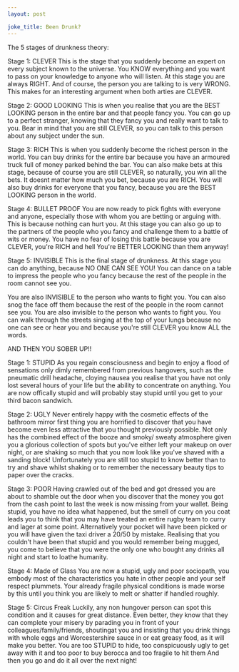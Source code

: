 ```yaml
---
layout: post

joke_title: Been Drunk?
---
```

The 5 stages of drunkness theory:

Stage 1: CLEVER
This is the stage that you suddenly become an expert on every subject known to the universe. You KNOW everything and you want to pass on your knowledge to anyone who will listen.  At this stage you are always RIGHT. And of course, the person you are talking to is very WRONG.  This makes for an interesting argument when both arties are CLEVER.

Stage 2: GOOD LOOKING
This is when you realise that you are the BEST LOOKING person in the entire bar and that people fancy you.  You can go up to a perfect stranger, knowing that they fancy you and really want to talk to you. Bear in mind that you are still CLEVER, so you can talk to this person about any subject under the sun.

Stage 3: RICH
This is when you suddenly become the richest person in the world. You can buy drinks for the entire bar because you have an armoured truck full of money parked behind the bar.  You can also make bets at this stage, because of course you are still CLEVER, so naturally, you win all the bets. It doesnt matter how much you bet, because you are RICH. You will also buy drinks for everyone that you fancy, because you are the BEST LOOKING person in the world.

Stage 4: BULLET PROOF
You are now ready to pick fights with everyone and anyone, especially those with whom you are betting or arguing with. This is because nothing can hurt you.  At this stage you can also go up to the partners of the people who you fancy and challenge them to a battle of wits or money. You have no fear of losing this battle because you are CLEVER, you're RICH and hell You're BETTER LOOKING than them anyway!

Stage 5: INVISIBLE
This is the final stage of drunkness. At this stage you can do anything, because NO ONE CAN SEE YOU! You can dance on a table to impress the people who you fancy because the rest of the people in the room  cannot see you.

You are also INVISIBLE to the person who wants to fight you.  You can also snog the face off them because the rest of the people in the room cannot see you.     You are also invisible to the person who wants to fight you.  You can walk through the streets singing at the top of your lungs because no one can see or hear you and because you're still CLEVER you know ALL the words.

AND THEN YOU SOBER UP!!

Stage 1: STUPID
As  you regain consciousness and begin to enjoy a flood of sensations only dimly remembered from previous hangovers, such as the pneumatic drill headache, cloying nausea you realise that you have not only lost several hours of your life but the ability to concentrate on anything.  You are now offically stupid and will probably stay stupid until you get to your third bacon sandwich.

Stage 2: UGLY
Never entirely happy with the cosmetic effects of the bathroom mirror first thing you are horrified to discover that you have become even less attractive that you thought previously possible. Not only has the combined effect of the booze and smoky/ sweaty atmosphere given you a glorious collection of spots  but you've either left your makeup on over night, or are shaking so much that you now look like you've shaved with a sanding block! Unfortunately you are still too stupid to know better than to try and shave whilst shaking or to remember the necessary beauty tips to paper over the cracks.

Stage 3: POOR
Having crawled out of the bed and got dressed you are about to shamble out the door when you discover that the money you got from the cash point to last the week is now missing from your wallet. Being stupid, you have no idea what happened, but the smell of curry on you coat leads you to think that you may have treated an entire rugby team to curry and lager at some point. Alternatively your pocket will have been picked or you will have given the taxi driver a $20/$50 by mistake.  Realising that you couldn't have been that stupid and you would remember being mugged, you come to believe that you were the only one who bought any drinks all night and start to loathe humanity.

Stage 4: Made of Glass
You are now a stupid, ugly and poor sociopath, you embody most of the characteristics you hate in other people and your self respect plummets. Your already fragile physical conditions is made worse by this until you think you are likely to melt or shatter if handled roughly.

Stage 5: Circus Freak
Luckily, any non hungover person can spot this condition and it causes for great distance.  Even better, they know that they can complete your misery by parading you in front of your colleagues/family/friends, shoutingat you and insisting that you drink things with whole eggs and Worcestershire sauce in or eat greasy food, as it will make you better. You are too STUPID to hide, too conspicuously ugly to get away with it and too poor to buy berocca and too fragile to hit them And then you go and do it all over the next night!
